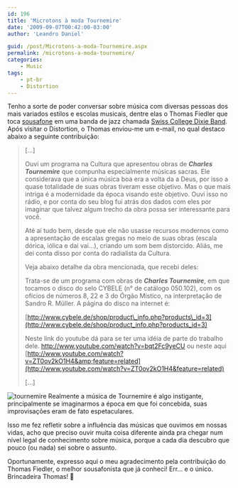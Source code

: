 ```yaml
---
id: 196
title: 'Microtons à moda Tournemire'
date: '2009-09-07T00:42:00-03:00'
author: 'Leandro Daniel'

guid: /post/Microtons-a-moda-Tournemire.aspx
permalink: /microtons-a-moda-tournemire/
categories:
    - Music
tags:
    - pt-br
    - Distortion
---
```


Tenho a sorte de poder conversar sobre música com diversas pessoas dos mais variados estilos e escolas musicais, dentre elas o Thomas Fiedler que toca [sousafone](http://pt.wikipedia.org/wiki/Sousafone) em uma banda de jazz chamada [Swiss College Dixie Band](http://www.swissdixie.com/). Após visitar o Distortion, o Thomas enviou-me um e-mail, no qual destaco abaixo a seguinte contribuição:

> \[…\]
> 
> Ouvi um programa na Cultura que apresentou obras de ***Charles Tournemire*** que compunha especialmente músicas sacras. Ele considerava que a única música boa era a volta da a Deus, por isso a quase totalidade de suas obras tiveram esse objetivo. Mas o que mais intriga é a modernidade da época visando este objetivo. Ouvi isso no rádio, e por conta do seu blog fui atrás dos dados com eles por imaginar que talvez algum trecho da obra possa ser interessante para você.
> 
> Até aí tudo bem, desde que ele não usasse recursos modernos como a apresentação de escalas gregas no meio de suas obras (escala dórica, iólica e daí vai…), criando um som bem distorcido. Aliás, me dei conta disso por conta do radialista da Cultura.
> 
> Veja abaixo detalhe da obra mencionada, que recebi deles:
> 
> Trata-se de um programa com obras de ***Charles Tournemire***, em que tocamos o disco do selo CYBELE (n° de catálogo 050.102), com os ofícios de números 8, 22 e 3 do Órgão Místico, na interpretação de Sandro R. Müller. A página do disco na internet é:
> 
> [http://www.cybele.de/shop/product\_info.php?products\_id=3](http://www.cybele.de/shop/product_info.php?products_id=3)
> 
> Neste link do youtube dá para se ter uma idéia de parte do trabalho dele. <http://www.youtube.com/watch?v=bqt2Fc9yeCU> ou neste aqui [http://www.youtube.com/watch?v=ZT0ov2kO1H4&amp;feature=related](http://www.youtube.com/watch?v=ZT0ov2kO1H4&feature=related)
> 
> \[…\]

![tournemire](http://leandrodaniel.com/pics/tournemire_1.jpg "tournemire") Realmente a música de Tournemire é algo instigante, principalmente se imaginarmos a época em que foi concebida, suas improvisações eram de fato espetaculares.

Isso me fez refletir sobre a influência das músicas que ouvimos em nossas vidas, acho que preciso ouvir muita coisa diferente ainda pra chegar num nível legal de conhecimento sobre música, porque a cada dia descubro que pouco (ou nada) sei sobre o assunto.

Oportunamente, expresso aqui o meu agradecimento pela contribuição do Thomas Fiedler, o melhor sousafonista que já conheci! Err… e o único. Brincadeira Thomas! 🙂
